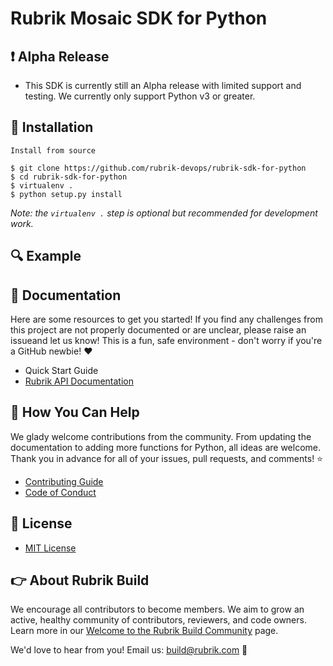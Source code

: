 # Rubrik Mosaic SDK for Python

## :exclamation: Alpha Release

* This SDK is currently still an Alpha release with limited support and testing. We currently only support Python v3 or greater.


## :hammer: Installation

`Install from source`


```
$ git clone https://github.com/rubrik-devops/rubrik-sdk-for-python
$ cd rubrik-sdk-for-python
$ virtualenv .
$ python setup.py install
```

_Note: the `virtualenv .` step is optional but recommended for development work._



## :mag: Example

## :blue_book: Documentation

Here are some resources to get you started! If you find any challenges from this project are not properly documented or are unclear, please raise an issueand let us know! This is a fun, safe environment - don't worry if you're a GitHub newbie! :heart:

* Quick Start Guide
* [Rubrik API Documentation](https://github.com/rubrikinc/api-documentation)

## :muscle: How You Can Help

We glady welcome contributions from the community. From updating the documentation to adding more functions for Python, all ideas are welcome. Thank you in advance for all of your issues, pull requests, and comments! :star:

* [Contributing Guide](CONTRIBUTING.md)
* [Code of Conduct](CODE_OF_CONDUCT.md)

## :pushpin: License

* [MIT License](LICENSE)

## :point_right: About Rubrik Build

We encourage all contributors to become members. We aim to grow an active, healthy community of contributors, reviewers, and code owners. Learn more in our [Welcome to the Rubrik Build Community](https://github.com/rubrikinc/welcome-to-rubrik-build) page.

We'd  love to hear from you! Email us: build@rubrik.com :love_letter:
